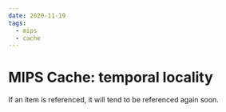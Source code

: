```yaml
---
date: 2020-11-19
tags: 
  - mips
  - cache
---
```


# MIPS Cache: temporal locality

If an item is referenced, it will tend to be referenced again soon.
